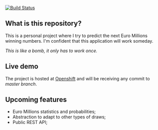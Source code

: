 [![Build Status](https://travis-ci.org/kingarthurpt/EuroMillions.svg?branch=master)](https://travis-ci.org/kingarthurpt/EuroMillions)

## What is this repository?
This is a personal project where I try to predict the next Euro Millions winning numbers.
I'm confident that this application will work someday.

*This is like a bomb, it only has to work once.*

## Live demo
The project is hosted at [Openshift](http://milhoes-kingarthurpt.rhcloud.com/) and will be receiving any commit to *master branch*.

## Upcoming features
- Euro Millions statistics and probabilities;
- Abstraction to adapt to other types of draws;
- Public REST API;
